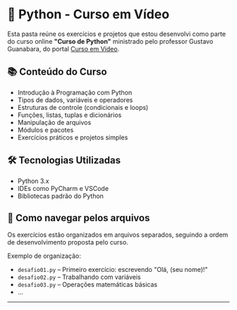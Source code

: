 # 🎥 Python - Curso em Vídeo

Esta pasta reúne os exercícios e projetos que estou desenvolvi como parte do curso online **"Curso de Python"** ministrado pelo professor Gustavo Guanabara, do portal [Curso em Vídeo](https://www.cursoemvideo.com/).

## 📚 Conteúdo do Curso

- Introdução à Programação com Python
- Tipos de dados, variáveis e operadores
- Estruturas de controle (condicionais e loops)
- Funções, listas, tuplas e dicionários
- Manipulação de arquivos
- Módulos e pacotes
- Exercícios práticos e projetos simples

## 🛠️ Tecnologias Utilizadas

- Python 3.x
- IDEs como PyCharm e VSCode
- Bibliotecas padrão do Python

## 🚀 Como navegar pelos arquivos

Os exercícios estão organizados em arquivos separados, seguindo a ordem de desenvolvimento proposta pelo curso.

Exemplo de organização:
- `desafio01.py` – Primeiro exercício: escrevendo "Olá, (seu nome)!"
- `desafio02.py` – Trabalhando com variáveis
- `desafio03.py` – Operações matemáticas básicas
- ...


---
